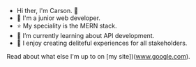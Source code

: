 - Hi ther, I'm Carson. 👋 
- 💼 I'm a junior web developer. 
- ⭐ My speciality is the MERN stack.
- 🌱 I’m currently learning about API development. 
- 💜 I enjoy creating deliteful experiences for all stakeholders.

Read about what else I'm up to on [my site])(www.google.com). 
<!---
AMoran4/AMoran4 is a ✨ special ✨ repository because its `README.md` (this file) appears on your GitHub profile.
You can click the Preview link to take a look at your changes.
--->
